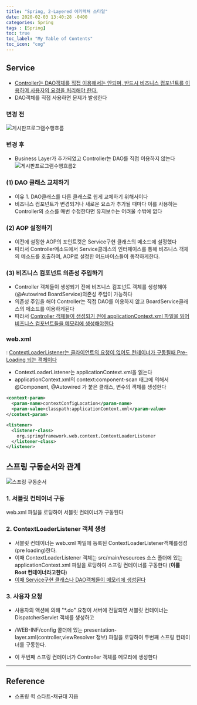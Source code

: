 ```yaml
---
title: "Spring, 2-Layered 아키텍쳐 스타일"
date: 2020-02-03 13:40:28 -0400
categories: Spring
tags : [Spring]
toc: true
toc_label: "My Table of Contents"
toc_icon: "cog"
---
```



## Service
- <u>Controller는 DAO객체를 직접 이용해서는 안되며, 반드시 비즈니스 컴포넌트를 이용하여 사용자의 요청을 처리해야 한다.</u>
- DAO객체를 직접 사용하면 문제가 발생한다

### 변경 전
![게시판프로그램수행흐름](https://user-images.githubusercontent.com/55946791/73634082-b5af4e80-46a3-11ea-9634-a220dcf998d2.jpg)
### 변경 후
- Business Layer가 추가되었고 Controller는 DAO를 직접 이용하지 않는다
![게시판프로그램수행흐름2](https://user-images.githubusercontent.com/55946791/73634581-d4faab80-46a4-11ea-9cd8-e4e522d4e9ba.jpg)


### (1) DAO 클래스 교체하기
- 이유 1. DAO클래스를 다른 클래스로 쉽게 교체하기 위해서이다
- 비즈니스 컴포넌트가 변경되거나 새로운 요소가 추가될 때마다 이를 사용하는 Controller의 소스를 매번 수정한다면 유지보수는 어려울 수밖에 없다

### (2) AOP 설정하기
- 이전에 설정한 AOP의 포인트컷은 Service구현 클래스의 메소드에 설정했다
- 따라서 Controller메소드에서 Service클래스의 인터페이스를 통해 비즈니스 객체의 메소드를 호출하여, AOP로 설정한 어드바이스들이 동작하게한다.

### (3) 비즈니스 컴포넌트 의존성 주입하기
- Controller 객체들이 생성되기 전에 비즈니스 컴포넌트 객체를 생성해야 (@Autowired BoardService)의존성 주입이 가능하다
- 의존성 주입을 해야 Controller는 직접 DAO를 이용하지 않고 BoardService클래스의 메소드를 이용하게된다
- 따라서 <u>Controller 객체들이 생성되기 전에 applicationContext.xml 파일을 읽어 비즈니스 컴포넌트들을 메모리에 생성해야한다</u>

### web.xml
: <u>ContextLoaderListener는 클라이언트의 요청이 없어도 컨테이너가 구동될때 Pre-Loading 되는 객체이다</u>
- ContextLoaderListener는 applicationContext.xml을 읽는다
- applicationContext.xml의 context:component-scan 태그에 의해서 @Component, @Autowired 가 붙은 클래스, 변수의 객체를 생성한다

```xml
<context-param>
  <param-name>contextConfigLocation</param-name>
  <param-value>classpath:applicationContext.xml</param-value>
</context-param>

<listener>
  <listener-class>
    org.springframework.web.context.ContextLoaderListener
  </listener-class>
</listener>
```

## 스프링 구동순서와 관계
![스프링 구동순서](https://user-images.githubusercontent.com/55946791/73637441-a46a4000-46ab-11ea-9e2a-f2b328f71f95.jpg)

### 1. 서블릿 컨테이너 구동
web.xml 파일을 로딩하여 서블릿 컨테이너가 구동된다

### 2. ContextLoaderListener 객체 생성
- 서블릿 컨테이너는 web.xml 파일에 등록된 ContextLoaderListener객체를생성 (pre loading)한다.
- 이때 ContextLoaderListener 객체는 src/main/resources 소스 폴더에 있는 applicationContext.xml 파일을 로딩하여 스프링 컨테이너를 구동한다 (<b>이를 Root 컨테이너라고한다</b>)
- <u>이때 Service구현 클래스나 DAO객체들이 메모리에 생성된다</u>


### 3. 사용자 요청
- 사용자의 액션에 의해 "*.do" 요청이 서버에 전달되면 서블릿 컨테이너는 DispatcherServlet 객체를 생성하고
- /WEB-INF/config 콜더에 있는 presentation-layer.xml(controller,viewResolver 정보) 파일을 로딩하여 두번째 스프링 컨테이너를 구동한다.

- 이 두번째 스프링 컨테이너가 Controller 객체를 메모리에 생성한다



---
## Reference
- 스프링 퀵 스타트-채규태 지음
